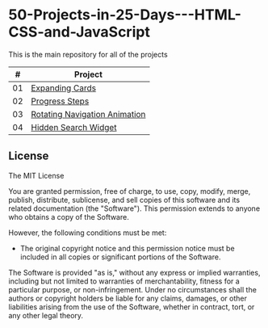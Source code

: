 # 50-Projects-in-25-Days---HTML-CSS-and-JavaScript

This is the main repository for all of the projects

|  #  | Project                                                                                                                     
| :-: | --------------------------------------------------------------------------------------------------------------------------- |
| 01  | [Expanding Cards](https://github.com/akhiltushar/50-Projects-in-25-Days---HTML-CSS-and-JavaScript/tree/master/Day01/ExpendingCards)                             |
| 02  | [Progress Steps](https://github.com/akhiltushar/50-Projects-in-25-Days---HTML-CSS-and-JavaScript/tree/master/Day01/ProgressSteps)                               |
| 03  | [Rotating Navigation Animation](https://github.com/akhiltushar/50-Projects-in-25-Days---HTML-CSS-and-JavaScript/tree/master/Day02/RotatingNavAnimation)         |
| 04  | [Hidden Search Widget](https://github.com/akhiltushar/50-Projects-in-25-Days---HTML-CSS-and-JavaScript/tree/master/Day02/HiddenSearchWidget)                    |


## License

The MIT License

You are granted permission, free of charge, to use, copy, modify, merge, publish, distribute, sublicense, and sell copies of this software and its related documentation (the "Software"). This permission extends to anyone who obtains a copy of the Software.  

However, the following conditions must be met:  
- The original copyright notice and this permission notice must be included in all copies or significant portions of the Software.  

The Software is provided "as is," without any express or implied warranties, including but not limited to warranties of merchantability, fitness for a particular purpose, or non-infringement. Under no circumstances shall the authors or copyright holders be liable for any claims, damages, or other liabilities arising from the use of the Software, whether in contract, tort, or any other legal theory.
